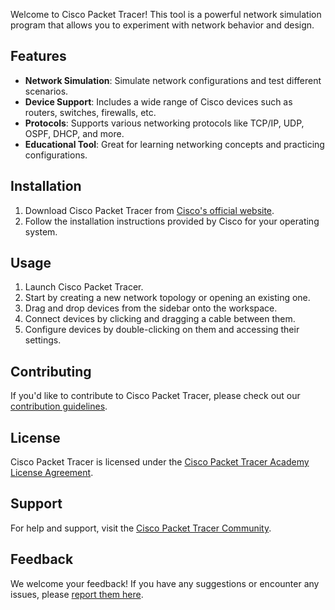 
Welcome to Cisco Packet Tracer! This tool is a powerful network simulation program that allows you to experiment with network behavior and design.

## Features
- **Network Simulation**: Simulate network configurations and test different scenarios.
- **Device Support**: Includes a wide range of Cisco devices such as routers, switches, firewalls, etc.
- **Protocols**: Supports various networking protocols like TCP/IP, UDP, OSPF, DHCP, and more.
- **Educational Tool**: Great for learning networking concepts and practicing configurations.

## Installation
1. Download Cisco Packet Tracer from [Cisco's official website](https://www.netacad.com/courses/packet-tracer).
2. Follow the installation instructions provided by Cisco for your operating system.

## Usage
1. Launch Cisco Packet Tracer.
2. Start by creating a new network topology or opening an existing one.
3. Drag and drop devices from the sidebar onto the workspace.
4. Connect devices by clicking and dragging a cable between them.
5. Configure devices by double-clicking on them and accessing their settings.

## Contributing
If you'd like to contribute to Cisco Packet Tracer, please check out our [contribution guidelines](CONTRIBUTING.md).

## License
Cisco Packet Tracer is licensed under the [Cisco Packet Tracer Academy License Agreement](https://www.netacad.com/group/offerings/cisco-packet-tracer-license-agreement).

## Support
For help and support, visit the [Cisco Packet Tracer Community](https://www.netacad.com/group/offerings/packet-tracer).

## Feedback
We welcome your feedback! If you have any suggestions or encounter any issues, please [report them here](https://www.netacad.com/group/offerings/packet-tracer).

